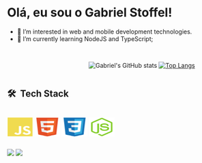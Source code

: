 # Olá, eu sou o Gabriel Stoffel!

- 👀 I’m interested in web and mobile development technologies.
- 🌱 I’m currently learning NodeJS and TypeScript;
 <br>
 
 <div style="
    display: flex;
    justify-content: space-around;
    align-items: center;"><br>
 
 ![Gabriel's GitHub stats](https://github-readme-stats.vercel.app/api?username=gabstoffel&show_icons=true&theme=dracula)
 [![Top Langs](https://github-readme-stats.vercel.app/api/top-langs/?username=gabstoffel&count_private=true&layout=compact&theme=dracula)](https://github.com/gabstoffel/github-readme-stats)
 
 </div>

<h2> 🛠 &nbsp;Tech Stack</h2>
 
 
<div style="display: inline_block"><br>
  <img align="center"  height="45" width="60" src="https://raw.githubusercontent.com/devicons/devicon/master/icons/javascript/javascript-plain.svg">
  <img align="center"  height="45" width="60" src="https://raw.githubusercontent.com/devicons/devicon/master/icons/html5/html5-original.svg">
  <img align="center"  height="45" width="60" src="https://raw.githubusercontent.com/devicons/devicon/master/icons/css3/css3-original.svg">
  <img align="center"  height="45" width="60" src="https://raw.githubusercontent.com/devicons/devicon/master/icons/nodejs/nodejs-original.svg">
</div>

 
   ##

 <div>
   <a href = "mailto:gc.stoffel03@gmail.com"><img src="https://img.shields.io/badge/-Gmail-%23333?style=for-the-badge&logo=gmail&logoColor=white" target="_blank"></a>
  <a href="https://www.linkedin.com/in/gabriel-stoffel-481755231" target="_blank"><img src="https://img.shields.io/badge/-LinkedIn-%230077B5?style=for-the-badge&logo=linkedin&logoColor=white" target="_blank"></a>
 </div>
